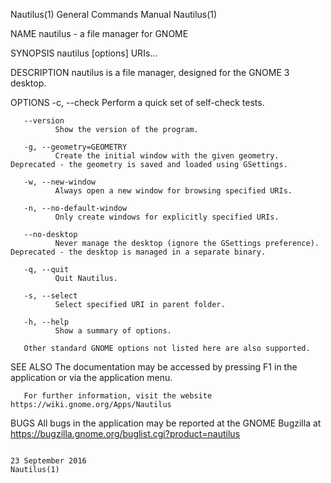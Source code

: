 Nautilus(1)                                                                             General Commands Manual                                                                            Nautilus(1)

NAME
       nautilus - a file manager for GNOME

SYNOPSIS
       nautilus [options] URIs...

DESCRIPTION
       nautilus is a file manager, designed for the GNOME 3 desktop.

OPTIONS
       -c, --check
              Perform a quick set of self-check tests.

       --version
              Show the version of the program.

       -g, --geometry=GEOMETRY
              Create the initial window with the given geometry. Deprecated - the geometry is saved and loaded using GSettings.

       -w, --new-window
              Always open a new window for browsing specified URIs.

       -n, --no-default-window
              Only create windows for explicitly specified URIs.

       --no-desktop
              Never manage the desktop (ignore the GSettings preference). Deprecated - the desktop is managed in a separate binary.

       -q, --quit
              Quit Nautilus.

       -s, --select
              Select specified URI in parent folder.

       -h, --help
              Show a summary of options.

       Other standard GNOME options not listed here are also supported.

SEE ALSO
       The documentation may be accessed by pressing F1 in the application or via the application menu.

       For further information, visit the website https://wiki.gnome.org/Apps/Nautilus

BUGS
       All bugs in the application may be reported at the GNOME Bugzilla at https://bugzilla.gnome.org/buglist.cgi?product=nautilus

                                                                                           23 September 2016                                                                               Nautilus(1)
